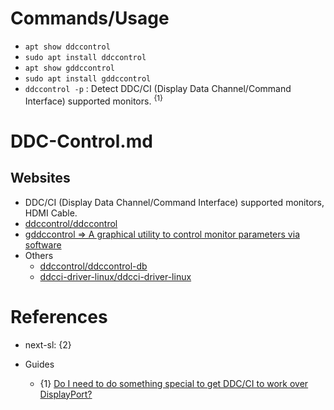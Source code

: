 # Commands/Usage

* `apt show ddccontrol`
* `sudo apt install ddccontrol`
* `apt show gddccontrol`
* `sudo apt install gddccontrol`
* `ddccontrol -p` : Detect DDC/CI (Display Data Channel/Command Interface) supported monitors. <sup>{1}</sup>

# DDC-Control.md

## Websites

* DDC/CI (Display Data Channel/Command Interface) supported monitors, HDMI Cable.
* [ddccontrol/ddccontrol](https://github.com/ddccontrol/ddccontrol)
* [gddccontrol => A graphical utility to control monitor parameters via software](https://manpages.ubuntu.com/manpages/bionic/man1/gddccontrol.1.html)
* Others
  * [ddccontrol/ddccontrol-db](https://github.com/ddccontrol/ddccontrol-db)
  * [ddcci-driver-linux/ddcci-driver-linux](https://gitlab.com/ddcci-driver-linux/ddcci-driver-linux)

# References

* next-sl: {2}

* Guides
  * {1} [Do I need to do something special to get DDC/CI to work over DisplayPort?](https://superuser.com/questions/1110911/do-i-need-to-do-something-special-to-get-ddc-ci-to-work-over-displayport)
